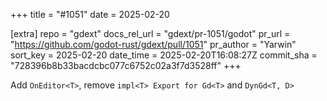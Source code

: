 +++
title = "#1051"
date = 2025-02-20

[extra]
repo = "gdext"
docs_rel_url = "gdext/pr-1051/godot"
pr_url = "https://github.com/godot-rust/gdext/pull/1051"
pr_author = "Yarwin"
sort_key = 2025-02-20
date_time = 2025-02-20T16:08:27Z
commit_sha = "728396b8b33bacdcbc077c6752c02a3f7d3528ff"
+++

Add `OnEditor<T>`, remove `impl<T> Export for Gd<T>` and `DynGd<T, D>`
